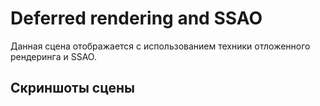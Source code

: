 # Deferred rendering and SSAO

Данная сцена отображается с использованием техники отложенного рендеринга и SSAO. 

## Скриншоты сцены

